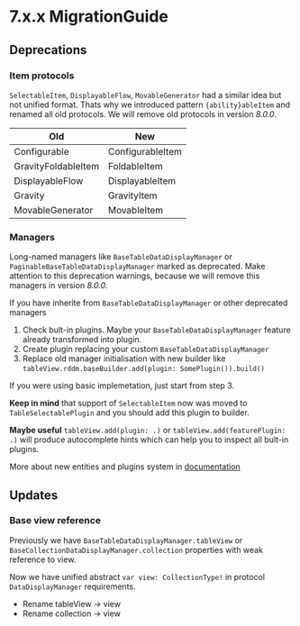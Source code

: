 # 7.x.x MigrationGuide

## Deprecations

### Item protocols

`SelectableItem`, `DisplayableFlow`, `MovableGenerator` had a similar idea but not unified format. Thats why we introduced pattern `{ability}ableItem` and renamed all old protocols. We will remove old protocols in version *8.0.0*.

| Old                 | New                 |
| ------------------- | ------------------- |
| Configurable        | ConfigurableItem    |
| GravityFoldableItem | FoldableItem        |
| DisplayableFlow     | DisplayableItem     |
| Gravity             | GravityItem         |
| MovableGenerator    | MovableItem         |

### Managers

Long-named managers like `BaseTableDataDisplayManager` or `PaginableBaseTableDataDisplayManager` marked as deprecated.
Make attention to this deprecation warnings, because we will remove this managers in version *8.0.0*.

If you have inherite from `BaseTableDataDisplayManager` or other deprecated managers

 1. Check bult-in plugins. Maybe your `BaseTableDataDisplayManager` feature already transformed into plugin.
 2. Create plugin replacing your custom `BaseTableDataDisplayManager`
 3. Replace old manager initialisation with new builder like `tableView.rddm.baseBuilder.add(plugin: SomePlugin()).build()`

If you were using basic implemetation, just start from step 3.

**Keep in mind** that support of `SelectableItem` now was moved to `TableSelectablePlugin` and you should add this plugin to builder.

**Maybe useful** `tableView.add(plugin: .)` or `tableView.add(featurePlugin: .)` will produce autocomplete hints which can help you to inspect all bult-in plugins.

More about new entities and plugins system in [documentation](/Entities.md)

## Updates

### Base view reference

Previously we have `BaseTableDataDisplayManager.tableView` or `BaseCollectionDataDisplayManager.collection` properties with weak reference to view.

Now we have unified abstract `var view: CollectionType!` in protocol `DataDisplayManager` requirements.

 - Rename tableView -> view
 - Rename collection -> view
